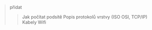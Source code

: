 > přidat
> > Jak počítat podsítě
> > Popis protokolů
> > vrstvy (ISO OSI, TCP/IP)
> > Kabely
> > Wifi